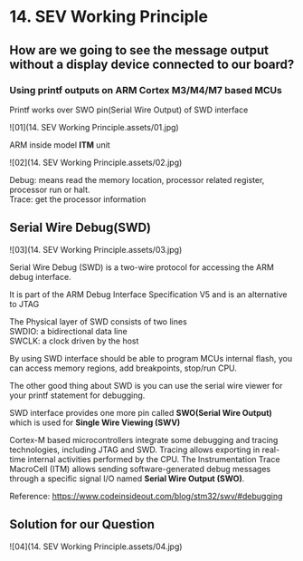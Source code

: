 # 14. SEV Working Principle



## How are we going to see the message output without a display device connected to our board?

### Using printf outputs on ARM Cortex M3/M4/M7 based MCUs

Printf works over SWO pin(Serial Wire Output) of SWD interface

![01](14. SEV Working Principle.assets/01.jpg)

ARM inside model **ITM** unit

![02](14. SEV Working Principle.assets/02.jpg)

Debug: means read the memory location, processor related register, processor run or halt.  
Trace: get the processor information

## Serial Wire Debug(SWD)

![03](14. SEV Working Principle.assets/03.jpg)

Serial Wire Debug (SWD) is a two-wire protocol for accessing the ARM debug interface.

It is part of the ARM Debug Interface Specification V5 and is an alternative to JTAG

The Physical layer of SWD consists of two lines  
SWDIO: a bidirectional data line  
SWCLK: a clock driven by the host  

By using SWD interface should be able to program MCUs internal flash, you can access memory regions, add breakpoints, stop/run CPU.  

The other good thing about SWD is you can use the serial wire viewer for your printf statement for debugging.

SWD interface provides one more pin called **SWO(Serial Wire Output)** which is used for **Single Wire Viewing (SWV)**

Cortex-M based microcontrollers integrate some debugging and tracing technologies, including JTAG and SWD. Tracing allows exporting in real-time internal activities performed by the CPU. The Instrumentation Trace MacroCell (ITM) allows sending software-generated debug messages through a specific signal I/O named **Serial Wire Output (SWO)**.

Reference: https://www.codeinsideout.com/blog/stm32/swv/#debugging

## Solution for our Question

![04](14. SEV Working Principle.assets/04.jpg)